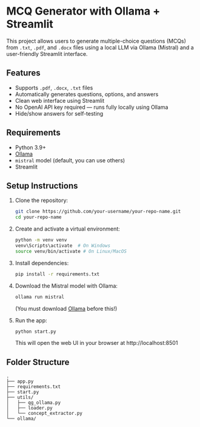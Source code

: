 # MCQ Generator with Ollama + Streamlit

This project allows users to generate multiple-choice questions (MCQs) from `.txt`, `.pdf`, and `.docx` files using a local LLM via Ollama (Mistral) and a user-friendly Streamlit interface.

## Features

- Supports `.pdf`, `.docx`, `.txt` files
- Automatically generates questions, options, and answers
- Clean web interface using Streamlit
- No OpenAI API key required — runs fully locally using Ollama
- Hide/show answers for self-testing

## Requirements

- Python 3.9+
- [Ollama](https://ollama.com/download)
- `mistral` model (default, you can use others)
- Streamlit

## Setup Instructions

1. Clone the repository:
   ```bash
   git clone https://github.com/your-username/your-repo-name.git
   cd your-repo-name
   ```

2. Create and activate a virtual environment:
   ```bash
   python -m venv venv
   venv\Scripts\activate  # On Windows
   source venv/bin/activate # On Linux/MacOS
   ```

3. Install dependencies:
   ```bash
   pip install -r requirements.txt
   ```

4. Download the Mistral model with Ollama:
   ```bash
   ollama run mistral
   ```
   (You must download [Ollama](https://ollama.com/download) before this!)

5. Run the app:
   ```bash
   python start.py
   ```
   This will open the web UI in your browser at http://localhost:8501

## Folder Structure

```
.
├── app.py
├── requirements.txt
├── start.py
├── utils/
│   ├── qg_ollama.py
│   ├── loader.py
│   └── concept_extractor.py
└── ollama/
```
